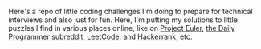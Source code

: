 Here's a repo of little coding challenges I'm doing to prepare for technical interviews and also just for fun. Here, I'm putting my solutions to little puzzles I find in various places online, like on [Project Euler](https://projecteuler.net/), [the Daily Programmer subreddit](https://www.reddit.com/r/dailyprogrammer/), [LeetCode](https://leetcode.com/problemset/algorithms/), and [Hackerrank](https://www.hackerrank.com/), etc. 